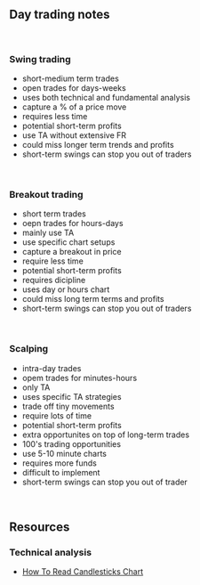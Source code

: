 ## Day trading notes

<br>

### Swing trading

* short-medium term trades
* open trades for days-weeks
* uses both technical and fundamental analysis
* capture a % of a price move
* requires less time
* potential short-term profits
* use TA without extensive FR
* could miss longer term trends and profits
* short-term swings can stop you out of traders

<br>

### Breakout trading

* short term trades
* oepn trades for hours-days
* mainly use TA
* use specific chart setups
* capture a breakout in price
* require less time
* potential short-term profits
* requires dicipline
* uses day or hours chart
* could miss long term terms and profits
* short-term swings can stop you out of traders

<br>

### Scalping

* intra-day trades
* opem trades for minutes-hours
* only TA
* uses specific TA strategies
* trade off tiny movements
* require lots of time
* potential short-term profits
* extra opportunites on top of long-term trades
* 100's trading opportunities 
* use 5-10 minute charts
* requires more funds
* difficult to implement
* short-term swings can stop you out of trader



<br>

## Resources

### Technical analysis

* [How To Read Candlesticks Chart](https://www.youtube.com/watch?v=9fqBykOBeCg)
